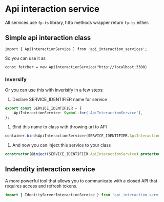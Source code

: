 
# Api interaction service

All services use `fp-ts` library, http methods wrapper return `fp-ts` either.
## Simple api interaction class
    import { ApiInteractionService } from 'api_interaction_services';

So you can use it as

    const fetcher = new ApiInteractionService("http://localhost:3300)


### Inversify

Or you can use this with inverisify in a few steps:

1. Declare SERVICE_IDENTIFIER name for service
```ts
export const SERVICE_IDENTIFIER = {
    ApiInteractionService: Symbol.for('ApiInteractionService'),
};
```

1. Bind this name to class with throwing url to API
```ts
container.bind<ApiInteractionService>(SERVICE_IDENTIFIER.ApiInteractionService).toConstantValue(new ApiInteractionService(API_URL));
```

1. And now you can inject this service to your class

```ts
constructor(@inject(SERVICE_IDENTIFIER.ApiInteractionService) protected _apiService: ApiInteractionService) {}
```

## Indendity interaction service

A more powerful tool that allows you to communicate with a closed API that requires access and refresh tokens.

```ts
import { IdentityServerInteractionService } from 'api_interaction_services';
```
